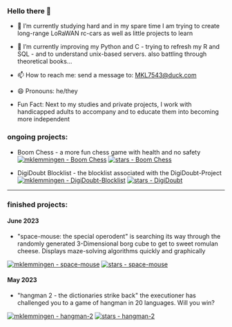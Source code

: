### Hello there 👋

- 🔭 I’m currently studying hard and in my spare time I am trying to create long-range LoRaWAN rc-cars as well as little projects to learn
     
- 🌱 I’m currently improving my Python and C - trying to refresh my R and SQL - and to understand unix-based servers. also battling through theoretical books... 

- 📫 How to reach me: send a message to: MKL7543@duck.com
- 😄 Pronouns: he/they

- Fun Fact: Next to my studies and private projects, I work with handicapped adults to accompany and to educate them into becoming more independent

### ongoing projects:

- Boom Chess - a more fun chess game with health and no safety
[![mklemmingen - Boom Chess](https://img.shields.io/static/v1?label=mklemmingen&message=boom-chess&color=green&logo=git)](https://github.com/mklemmingen/boom-chess "Go to GitHub repo")
[![stars - Boom Chess](https://img.shields.io/github/stars/mklemmingen/boom-chess?style=social)](https://github.com/mklemmingen/boom-chess)

- DigiDoubt Blocklist - the blocklist associated with the DigiDoubt-Project 
[![mklemmingen - DigiDoubt-Blocklist](https://img.shields.io/static/v1?label=mklemmingen&message=DigiDoubt_Blocklist&color=grey&logo=git)](https://github.com/mklemmingen/DigiDoubt_Blocklist "Go to GitHub repo")
[![stars - DigiDoubt](https://img.shields.io/github/stars/mklemmingen/DigiDoubt_Blocklist?style=social)](https://github.com/mklemmingen/DigiDoubt_Blocklist)
------------------------

### finished projects:
#### June 2023
- "space-mouse: the special operodent" is searching its way through the randomly generated 3-Dimensional borg cube to get to sweet romulan cheese. Displays maze-solving algorithms quickly and graphically

[![mklemmingen - space-mouse](https://img.shields.io/static/v1?label=mklemmingen&message=space-mouse&color=yellow&logo=python)](https://github.com/mklemmingen/space-mouse "Go to GitHub repo")
[![stars - space-mouse](https://img.shields.io/github/stars/mklemmingen/space-mouse?style=social)](https://github.com/mklemmingen/space-mouse)

#### May 2023
- "hangman 2 - the dictionaries strike back"
  the executioner has challenged you to a game of hangman in 20 languages. Will you win?
  
[![mklemmingen - hangman-2](https://img.shields.io/static/v1?label=mklemmingen&message=hangman-2&color=blue&logo=steam)](https://github.com/mklemmingen/hangman-2 "Go to GitHub repo")
[![stars - hangman-2](https://img.shields.io/github/stars/mklemmingen/hangman-2?style=social)](https://github.com/mklemmingen/hangman-2)
